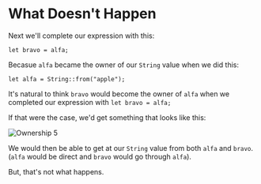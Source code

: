 # What Doesn't Happen

Next we'll complete our expression with this:

```rust,noplayground
let bravo = alfa;
```

Becasue `alfa` became the owner of our `String` value
when we did this:

```rust,noplayground
let alfa = String::from("apple");
```

It's natural to think `bravo` would become
the owner of `alfa` when we completed our
expression with `let bravo = alfa;`

If that were the case, we'd get something
that looks like this:

![Ownership 5](/images/ownership-5.png)

We would then be able to get at our `String`
value from both `alfa` and `bravo`. (`alfa`
would be direct and `bravo` would go through
`alfa`).

But, that's not what happens.
